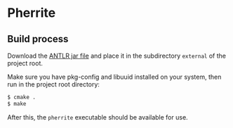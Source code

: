 # Pherrite

## Build process

Download the [ANTLR jar file](https://www.antlr.org/download/antlr-4.8-complete.jar) and place it in the subdirectory `external` of the project root.

Make sure you have pkg-config and libuuid installed on your system, then run in the project root directory:

``` sh
$ cmake .
$ make
```

After this, the `pherrite` executable should be available for use.
